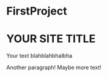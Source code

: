 # FirstProject
<!DOCTYPE html>
<html>
<head>
  <meta charset="utf-8">
  <title>网站名字</title>
  <!-- Add some style to your site, see http://getbootstrap.com for details -->
  <link rel="stylesheet"
  href="https://maxcdn.bootstrapcdn.com/bootstrap/3.3.4/css/bootstrap.min.css">
</head>
<body>
  <h1>YOUR SITE TITLE</h1>
  <p>Your text blahblahbhalbha</p>
  <p>Another paragraph!  Maybe more text!</p>
</body>
</html>
